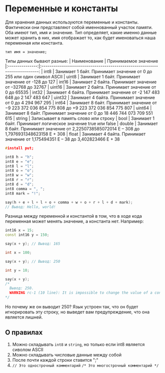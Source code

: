 # Переменные и константы
Для хранения данных используются переменные и константы. Фактически они представляют собой именнованный участок памяти. Оба имеют тип, имя и значение.
Тип определяет, какие именно данные может хранить в них,
имя отображает то, как будет именоваться наша переменная или константа.

```
тип имя = значение;
```

Типы данных бывают разные:
| Наименование    | Принимаемое значение                                                         
|:---------------:|:----------------------------------------------------------------------------:
| int8            | Занимает 1 байт. Принимает значение от 0 до 255 или один символ ASCII
| uint8           | Занимает 1 байт. Принимает значение от -128 до 127
| int16           | Занимает 2 байта. Принимает значение от –32768 до 32767
| uint16          | Занимает 2 байта. Принимает значение от 0 до 65535
| int32           | Занимает 4 байта. Принимает значение от -2 147 483 648 до 2 147 483 647
| uint32          | Занимает 4 байта. Принимает значение от 0 до 4 294 967 295
| int64           | Занимает 8 байт. Принимает значение от −9 223 372 036 854 775 808 до +9 223 372 036 854 775 807
| uint64          | Занимает 8 байт. Принимает значение от 0 до 18 446 744 073 709 551 615
| string          | Записывает в память слово или строку
| bool            | Занимает 1 байт. Принимает логическое значение true или false
| double          | Занимает 8 байт. Принимает значение от 2,2250738585072014 E – 308 до 1,7976931348623158 E + 308
| float           | Занимает 4 байта. Принимает значение от 1,175494351 E – 38 до 3,402823466 E + 38

```C++
#install put;

int8 h = "h";
int8 e = "e";
int8 l = "l";
int8 o = "o";
int8 w = "w";
int8 r = "r";
int8 d = "d";
int8 comma = ", ";
int8 mark = "!";

say(h + e + l + l + o + comma + w + o + r + l + d + mark);
// Вывод: Hello, world!
```
Разница между переменной и константой в том, что в ходе кода переменная может менять значение, а константа нет. Например:
```C++
int16 x = 15;
const int16 y = 150;

say(x + y); // Вывод: 165

int x = 100;

say(x + y); // Вывод: 250

int y = 10;

say(x + y);
/*
  Вывод: 250.
  WARNING rc-1 (10 line): It is impossible to change the value of a constant a priori
*/
```
Но почему же он выводит 250? Язык устроен так, что он будет игнорировать эту строку, но выведет вам предупреждение, что она является лишней.

## О правилах

1. Можно складывать `int8` и `string`, но только если int8 является сиволом ASCII
2. Можно складывать числовые данные между собой
3. После почти каждой строки ставится ";"
4. `// Это однострочный комментарий` `/* Это многострочный комментарий */`
